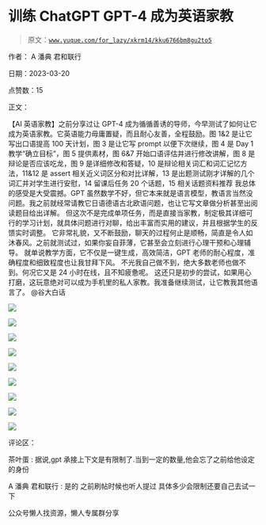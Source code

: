 # 训练 ChatGPT GPT-4 成为英语家教

> 原文：[`www.yuque.com/for_lazy/xkrm14/kku6766bm8gu2to5`](https://www.yuque.com/for_lazy/xkrm14/kku6766bm8gu2to5)



作者： A 潘典 君和联行



日期：2023-03-20



点赞数：15

<ne-card data-card-name="hr" data-card-type="block" id="Uw9cO" data-event-boundary="card">

正文：



【AI 英语家教】之前分享过让 GPT-4 成为循循善诱的导师，今早测试了如何让它成为英语家教。它英语能力毋庸置疑，而且耐心友善，全程鼓励。图 1&2 是让它写出口语提高 100 天计划，图 3 是让它写 prompt 以便下次继续，图 4 是 Day 1 教学“确立目标”，图 5 提供素材，图 6&7 开始口语评估并进行修改讲解，图 8 是辩论是否应该吃龙，图 9 是详细修改和答疑，10 是辩论相关词汇和词汇记忆方法，11&12 是 assert 相关近义词区分和对比详解，13 是出题测试刚才详解的几个词汇并对学生进行安慰，14 留课后任务 20 个话题，15 相关话题资料推荐 我总体的感受是大受震撼。GPT 虽然数学不好，但它本来就是语言模型，教语言当然没问题。我之前就经常请教它日语德语古北欧语问题，也让它写文章做分析甚至出阅读题目给出详解。 但这次不是完成单项任务，而是直接当家教，制定极其详细可行的学习计划，就具体问题进行对聊，给出丰富而实用的建议，并且根据学生的反馈实时调整。 它非常礼貌，又不断鼓励，聊天的过程何止是顺畅，简直是令人如沐春风。之前就测试过，如果你妄自菲薄，它甚至会立刻进行心理干预和心理辅导。 就单说教学方面，它不仅是一键生成，高效简洁，GPT 老师的耐心程度，准确程度和细致程度也让我甘拜下风。 不光我自己做不到，绝大多数老师也做不到。何况它又是 24 小时在线，且不知疲惫呢。 这还只是初步的尝试，如果用心打磨，这玩意绝对可以成为手机里的私人家教。我准备继续测试，让它教我其他语言了。 @谷大白话



<ne-card data-card-name="image" data-card-type="inline" id="jjVMw" data-event-boundary="card">![](img/acd79d221334ef12fab412ce8dd5a0e3.png)</ne-card>



<ne-card data-card-name="image" data-card-type="inline" id="fQCUF" data-event-boundary="card">![](img/28d534290977cb57b8074fd13fb870b3.png)</ne-card>



<ne-card data-card-name="image" data-card-type="inline" id="Hadh8" data-event-boundary="card">![](img/4eb970c3c93f2667355e86752d9dd271.png)</ne-card>



<ne-card data-card-name="image" data-card-type="inline" id="jj1vu" data-event-boundary="card">![](img/522d7f69770e5422608d2afe9a5a0449.png)</ne-card>



<ne-card data-card-name="image" data-card-type="inline" id="khPl9" data-event-boundary="card">![](img/a5ae100a114df3f3b7571dbf63db333e.png)</ne-card>



<ne-card data-card-name="image" data-card-type="inline" id="CkuXu" data-event-boundary="card">![](img/5828be5a6ccca5ad907e9aa7497f5fd9.png)</ne-card>



<ne-card data-card-name="image" data-card-type="inline" id="aZduQ" data-event-boundary="card">![](img/5761b343346da98354bcbeda97ea1c35.png)</ne-card>



<ne-card data-card-name="image" data-card-type="inline" id="XIzWR" data-event-boundary="card">![](img/6bc1b1234c5eb0816ed1e27c52496135.png)</ne-card>



<ne-card data-card-name="image" data-card-type="inline" id="M1SEJ" data-event-boundary="card">![](img/cc9589294ff20a19631966da3ee1e4fe.png)</ne-card>

<ne-card data-card-name="hr" data-card-type="block" id="g8s3O" data-event-boundary="card">

评论区：



茶叶蛋 : 据说,gpt 承接上下文是有限制了.当到一定的数量,他会忘了之前给他设定的身份



A 潘典 君和联行 : 是的 之前刷帖时候也听人提过 具体多少会限制还要自己去试一下

<ne-card data-card-name="hr" data-card-type="block" id="FhprJ" data-event-boundary="card">

公众号懒人找资源，懒人专属群分享

</ne-card></ne-card></ne-card>